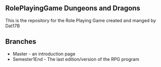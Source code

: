 RolePlayingGame Dungeons and Dragons
-
This is the repository for the Role Playing Game created and manged by Dat17B

Branches
-
- Master - an introduction page
- Semester1End - The last edition/version of the RPG program
